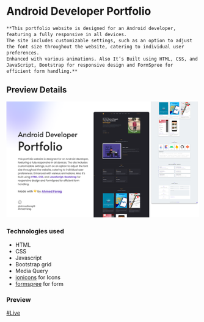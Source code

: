 # Android Developer Portfolio

    **This portfolio website is designed for an Android developer, featuring a fully responsive in all devices.
    The site includes customizable settings, such as an option to adjust the font size throughout the website, catering to individual user preferences.
    Enhanced with various animations. Also It’s Built using HTML, CSS, and JavaScript, Bootstrap for responsive design and FormSpree for efficient form handling.**

## Preview Details

 ![Project Preview](preview/portfolio-gemy.png)

### Technologies used

- HTML
- CSS
- Javascript
- Bootstrap grid
- Media Query
- [ionicons](https://ionic.io/ionicons) for Icons
- [formspree](https://www.formspree.io) for form

### Preview

[#Live](https://ahmedfarag18.github.io/gemy-portfolio/)
